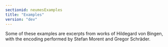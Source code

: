 ```yaml
---
sectionid: neumesExamples
title: "Examples"
version: "dev"
---
```


Some of these examples are excerpts from works of Hildegard von Bingen, with the encoding
performed by Stefan Morent and Gregor Schräder.

